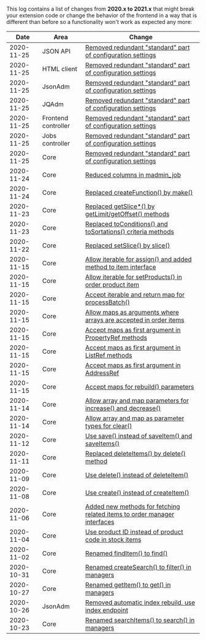 This log contains a list of changes from **2020.x to 2021.x** that might break your extension code or change the behavior of the frontend in a way that is different than before so a functionality won't work as expected any more:

| Date | Area | Change
| ---- | ---- | ------
| 2020-11-25 | JSON API | [Removed redundant "standard" part of configuration settings](https://github.com/aimeos/ai-client-jsonapi/commit/d8ec5ab3cd16dde779083f315024af31ccd33785)
| 2020-11-25 | HTML client | [Removed redundant "standard" part of configuration settings](https://github.com/aimeos/ai-client-html/commit/e847801ebd336f18ecd240952af424a5b2debd7f)
| 2020-11-25 | JsonAdm | [Removed redundant "standard" part of configuration settings](https://github.com/aimeos/ai-admin-jsonadm/commit/3c86b18ebe162fe02d711938e444c2b7798795e2)
| 2020-11-25 | JQAdm | [Removed redundant "standard" part of configuration settings](https://github.com/aimeos/ai-admin-jqadm/commit/050cbacdec44f288d8b89106f41885a3fc44bb25)
| 2020-11-25 | Frontend controller | [Removed redundant "standard" part of configuration settings](https://github.com/aimeos/ai-controller-frontend/commit/63db5e3544fa6e2f04a36a39e5ded3c11356714e)
| 2020-11-25 | Jobs controller | [Removed redundant "standard" part of configuration settings](https://github.com/aimeos/ai-controller-jobs/commit/c3a39647097ff6917a2378503c64f54260d7ef6c)
| 2020-11-25 | Core | [Removed redundant "standard" part of configuration settings](https://github.com/aimeos/aimeos-core/commit/542199dbd474ac4239506bfc8b70c3619088d9e2)
| 2020-11-24 | Core | [Reduced columns in madmin_job](https://github.com/aimeos/aimeos-core/commit/c833131844549d027dd5677eb806da605dde5462)
| 2020-11-24 | Core | [Replaced createFunction() by make()](https://github.com/aimeos/aimeos-core/commit/b4a5c9d532fb5f6c9dd63e049654db943ca69384)
| 2020-11-23 | Core | [Replaced getSlice*() by getLimit/getOffset() methods](https://github.com/aimeos/aimeos-core/commit/fcecccde2e88455d77c5a2e44b1576bacf9ab544)
| 2020-11-23 | Core | [Replaced toConditions() and toSortations() criteria methods](https://github.com/aimeos/aimeos-core/commit/d28ec6be0ef70680a502488377afa003ffd50e39)
| 2020-11-22 | Core | [Replaced setSlice() by slice()](https://github.com/aimeos/aimeos-core/commit/2b663ddd336e44f04d060f1ccfe187cf9d622381)
| 2020-11-15 | Core | [Allow iterable for assign() and added method to item interface](https://github.com/aimeos/aimeos-core/commit/fdf3580f1a89551e71476189bdfee55864714b8c)
| 2020-11-15 | Core | [Allow iterable for setProducts() in order product item](https://github.com/aimeos/aimeos-core/commit/be7cb96017816217ead8831751878f871b535a74)
| 2020-11-15 | Core | [Accept iterable and return map for processBatch()](https://github.com/aimeos/aimeos-core/commit/5b8b71d0d99adc1515332b7b0d87b00353c40e72)
| 2020-11-15 | Core | [Allow maps as arguments where arrays are accepted in order items](https://github.com/aimeos/aimeos-core/commit/d97fe0835146d5a8a7d184dbf9b7dc84c52ed716)
| 2020-11-15 | Core | [Accept maps as first argument in PropertyRef methods](https://github.com/aimeos/aimeos-core/commit/56f5869e969523406528fad8e30f6d06f618186e)
| 2020-11-15 | Core | [Accept maps as first argument in ListRef methods](https://github.com/aimeos/aimeos-core/commit/63a026a2a5b3bc0f739164dda5cef947588f3e6b)
| 2020-11-15 | Core | [Accept maps as first argument in AddressRef](https://github.com/aimeos/aimeos-core/commit/b19f17961f22eb55061903d41fb17c1f8d3d9944)
| 2020-11-15 | Core | [Accept maps for rebuild() parameters](https://github.com/aimeos/aimeos-core/commit/af54ba02c767e13835a1c3228937377d51f8c461)
| 2020-11-14 | Core | [Allow array and map parameters for increase() and decrease()](https://github.com/aimeos/aimeos-core/commit/123da69230593c1924c147820273f80479298826)
| 2020-11-14 | Core | [Allow array and map as parameter types for clear()](https://github.com/aimeos/aimeos-core/commit/954807a093b91485052304febad5a04071e7353b)
| 2020-11-12 | Core | [Use save() instead of saveItem() and saveItems()](https://github.com/aimeos/aimeos-core/commit/e46bf6f45388e390b500286b8ced541f20b219af)
| 2020-11-11 | Core | [Replaced deleteItems() by delete() method](https://github.com/aimeos/aimeos-core/commit/2e8c1ee93202fbadb940ef635909dc28e07bdbe6)
| 2020-11-09 | Core | [Use delete() instead of deleteItem()](https://github.com/aimeos/aimeos-core/commit/455e7a595793e3d1189008bca9aa48d192fb5617)
| 2020-11-08 | Core | [Use create() instead of createItem()](https://github.com/aimeos/aimeos-core/commit/64adbefbf5d7f472c4b13406c9c322f2c9212304)
| 2020-11-06 | Core | [Added new methods for fetching related items to order manager interfaces](https://github.com/aimeos/aimeos-core/commit/6702616f301224a1d6a9682d664523aa3c7cb5b4)
| 2020-11-04 | Core | [Use product ID instead of product code in stock items](https://github.com/aimeos/aimeos-core/commit/4e310f848564db4f7d91aced99a6106f82144227)
| 2020-11-02 | Core | [Renamed findItem() to find()](https://github.com/aimeos/aimeos-core/commit/1697791461838ceb281816047c56d873f6ceb376)
| 2020-10-31 | Core | [Renamed createSearch() to filter() in managers](https://github.com/aimeos/aimeos-core/commit/cae5a7731e40ed29673bb5db1ddaa74aebbcbdd3)
| 2020-10-27 | Core | [Renamed getItem() to get() in managers](https://github.com/aimeos/aimeos-core/commit/b9f346283e85335fb52c1f7d47c928fd5bee2a05)
| 2020-10-26 | JsonAdm | [Removed automatic index rebuild, use index endpoint](https://github.com/aimeos/aimeos-core/commit/362136f59f375626234e7b0cc462c3b48bb9292e)
| 2020-10-23 | Core | [Renamed searchItems() to search() in managers](https://github.com/aimeos/aimeos-core/commit/060e0f72b7f3f66d5ff069165a64c79177307c98)
